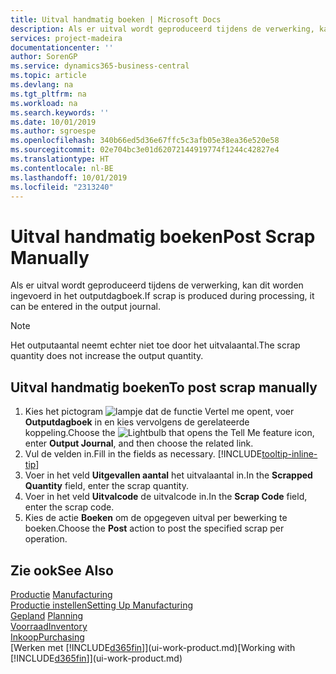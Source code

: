 ```yaml
---
title: Uitval handmatig boeken | Microsoft Docs
description: Als er uitval wordt geproduceerd tijdens de verwerking, kan dit worden ingevoerd in het outputdagboek. Het outputaantal neemt echter niet toe door het uitvalaantal.
services: project-madeira
documentationcenter: ''
author: SorenGP
ms.service: dynamics365-business-central
ms.topic: article
ms.devlang: na
ms.tgt_pltfrm: na
ms.workload: na
ms.search.keywords: ''
ms.date: 10/01/2019
ms.author: sgroespe
ms.openlocfilehash: 340b66ed5d36e67ffc5c3afb05e38ea36e520e58
ms.sourcegitcommit: 02e704bc3e01d62072144919774f1244c42827e4
ms.translationtype: HT
ms.contentlocale: nl-BE
ms.lasthandoff: 10/01/2019
ms.locfileid: "2313240"
---
```

# <a name="post-scrap-manually"></a><span data-ttu-id="3c9d0-104">Uitval handmatig boeken</span><span class="sxs-lookup"><span data-stu-id="3c9d0-104">Post Scrap Manually</span></span>
<span data-ttu-id="3c9d0-105">Als er uitval wordt geproduceerd tijdens de verwerking, kan dit worden ingevoerd in het outputdagboek.</span><span class="sxs-lookup"><span data-stu-id="3c9d0-105">If scrap is produced during processing, it can be entered in the output journal.</span></span> 

> [!NOTE]
> <span data-ttu-id="3c9d0-106">Het outputaantal neemt echter niet toe door het uitvalaantal.</span><span class="sxs-lookup"><span data-stu-id="3c9d0-106">The scrap quantity does not increase the output quantity.</span></span>  

## <a name="to-post-scrap-manually"></a><span data-ttu-id="3c9d0-107">Uitval handmatig boeken</span><span class="sxs-lookup"><span data-stu-id="3c9d0-107">To post scrap manually</span></span>  
1. <span data-ttu-id="3c9d0-108">Kies het pictogram ![lampje dat de functie Vertel me opent](media/ui-search/search_small.png "Vertel me wat u wilt doen"), voer **Outputdagboek** in en kies vervolgens de gerelateerde koppeling.</span><span class="sxs-lookup"><span data-stu-id="3c9d0-108">Choose the ![Lightbulb that opens the Tell Me feature](media/ui-search/search_small.png "Tell me what you want to do") icon, enter **Output Journal**, and then choose the related link.</span></span>  
2. <span data-ttu-id="3c9d0-109">Vul de velden in.</span><span class="sxs-lookup"><span data-stu-id="3c9d0-109">Fill in the fields as necessary.</span></span> [!INCLUDE[tooltip-inline-tip](includes/tooltip-inline-tip_md.md)]  
3. <span data-ttu-id="3c9d0-110">Voer in het veld **Uitgevallen aantal** het uitvalaantal in.</span><span class="sxs-lookup"><span data-stu-id="3c9d0-110">In the **Scrapped Quantity** field, enter the scrap quantity.</span></span>  
4. <span data-ttu-id="3c9d0-111">Voer in het veld **Uitvalcode** de uitvalcode in.</span><span class="sxs-lookup"><span data-stu-id="3c9d0-111">In the **Scrap Code** field, enter the scrap code.</span></span>  
5. <span data-ttu-id="3c9d0-112">Kies de actie **Boeken** om de opgegeven uitval per bewerking te boeken.</span><span class="sxs-lookup"><span data-stu-id="3c9d0-112">Choose the **Post** action to post the specified scrap per operation.</span></span>  

## <a name="see-also"></a><span data-ttu-id="3c9d0-113">Zie ook</span><span class="sxs-lookup"><span data-stu-id="3c9d0-113">See Also</span></span>  
<span data-ttu-id="3c9d0-114">[Productie](production-manage-manufacturing.md)  </span><span class="sxs-lookup"><span data-stu-id="3c9d0-114">[Manufacturing](production-manage-manufacturing.md)  </span></span>  
[<span data-ttu-id="3c9d0-115">Productie instellen</span><span class="sxs-lookup"><span data-stu-id="3c9d0-115">Setting Up Manufacturing</span></span>](production-configure-production-processes.md)  
<span data-ttu-id="3c9d0-116">[Gepland](production-planning.md)    </span><span class="sxs-lookup"><span data-stu-id="3c9d0-116">[Planning](production-planning.md)    </span></span>  
[<span data-ttu-id="3c9d0-117">Voorraad</span><span class="sxs-lookup"><span data-stu-id="3c9d0-117">Inventory</span></span>](inventory-manage-inventory.md)  
[<span data-ttu-id="3c9d0-118">Inkoop</span><span class="sxs-lookup"><span data-stu-id="3c9d0-118">Purchasing</span></span>](purchasing-manage-purchasing.md)  
<span data-ttu-id="3c9d0-119">[Werken met [!INCLUDE[d365fin](includes/d365fin_md.md)]](ui-work-product.md)</span><span class="sxs-lookup"><span data-stu-id="3c9d0-119">[Working with [!INCLUDE[d365fin](includes/d365fin_md.md)]](ui-work-product.md)</span></span>
